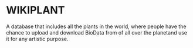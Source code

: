 # WIKIPLANT
A database that includes all the plants in the world, where people have the chance to upload and download BioData from of all over the planetand use it for any artistic purpose.
